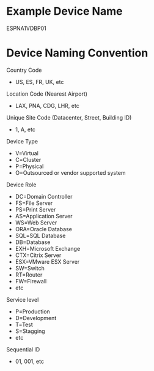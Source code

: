 Example Device Name
===================
ESPNA1VDBP01

Device Naming Convention
========================
Country Code
- US, ES, FR, UK, etc


Location Code (Nearest Airport)
- LAX, PNA, CDG, LHR, etc


Unique Site Code (Datacenter, Street, Building ID)
- 1, A, etc

Device Type
- V=Virtual
- C=Cluster
- P=Physical
- O=Outsourced or vendor supported system


Device Role
- DC=Domain Controller
- FS=File Server
- PS=Print Server
- AS=Application Server
- WS=Web Server
- ORA=Oracle Database
- SQL=SQL Database
- DB=Database
- EXH=Microsoft Exchange
- CTX=Citrix Server
- ESX=VMware ESX Server
- SW=Switch
- RT=Router
- FW=Firewall
- etc


Service level
- P=Production
- D=Development
- T=Test
- S=Stagging
- etc


Sequential ID
- 01, 001, etc
